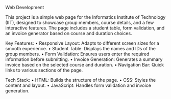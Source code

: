 Web Development

This project is a simple web page for the Informatics Institute of Technology (IIT), designed to showcase group members, course details, and a few interactive features. The page includes a student table, form validation, and an invoice generator based on course and duration choices.

Key Features:
•	Responsive Layout: Adapts to different screen sizes for a smooth experience.
•	Student Table: Displays the names and IDs of the group members.
•	Form Validation: Ensures users enter the required information before submitting.
•	Invoice Generation: Generates a summary invoice based on the selected course and duration.
•	Navigation Bar: Quick links to various sections of the page.

Tech Stack:
•	HTML: Builds the structure of the page.
•	CSS: Styles the content and layout.
•	JavaScript: Handles form validation and invoice generation.
